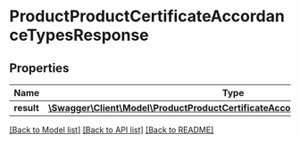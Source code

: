 # ProductProductCertificateAccordanceTypesResponse

## Properties
Name | Type | Description | Notes
------------ | ------------- | ------------- | -------------
**result** | [**\Swagger\Client\Model\ProductProductCertificateAccordanceTypesResponseType[]**](ProductProductCertificateAccordanceTypesResponseType.md) |  | [optional] 

[[Back to Model list]](../README.md#documentation-for-models) [[Back to API list]](../README.md#documentation-for-api-endpoints) [[Back to README]](../README.md)


